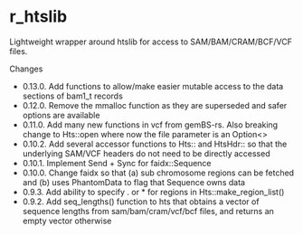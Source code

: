 # r_htslib
Lightweight wrapper around htslib for access to SAM/BAM/CRAM/BCF/VCF files.

Changes

 - 0.13.0. Add functions to allow/make easier mutable access to the data sections of bam1_t records 
 - 0.12.0. Remove the mmalloc function as they are superseded and safer options are available
 - 0.11.0. Add many new functions in vcf from gemBS-rs.  Also breaking change to Hts::open where now the file parameter is an Option<>
 - 0.10.2. Add several accessor functions to Hts:: and HtsHdr:: so that the underlying SAM/VCF headers do not need to be directly accessed
 - 0.10.1. Implement Send + Sync for faidx::Sequence
 - 0.10.0. Change faidx so that (a) sub chromosome regions can be fetched and (b) uses PhantomData to flag that Sequence owns data  
 - 0.9.3. Add ability to specify . or * for regions in Hts::make_region_list()
 - 0.9.2. Add seq_lengths() function to hts that obtains a vector of sequence lengths from sam/bam/cram/vcf/bcf files, and returns an empty vector otherwise
